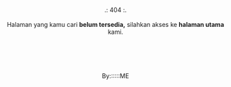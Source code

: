  <head>
    <!--go to wwww.riins.xyz-->
    <title>Situs Undangan Online, Katalog Produk Online, Jasa Buat Logo, Konten Media Sosial </title>
    <meta name="description" content="Murah - Simpel - Terpercaya. Penyedia jasa undangan online, situs katalog produk, jasa buat logo dan konten media sosial." />
    <link rel="stylesheet" type="text/css" href="/style.css">
    <script src="/js/main.js" type="text/javascript" defer></script>
    <link rel="icon" href="tetew.ico" sizes="32x32">
    <meta name="riins.xyz" content="Jasa Desain Murah Simpel Terpercaya">
    <meta name="keywords" content="riins xyz undangan digital katalog desain logo">
  </head>
 <body>
  <center>
  </br></b></b></b></b></b>
   <h10> .: 404 :. </h10>
  </br></br>
   <h9> Halaman yang kamu cari <b>belum tersedia,</b> silahkan akses ke <b>halaman utama</b> kami. </h9>
  </br></br></br></br></br></br>
  <h8> By::::::ME </h8>
 </body>
